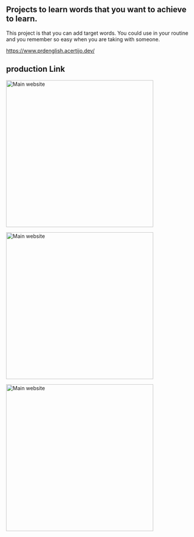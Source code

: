 ## Projects to learn words that you want to achieve to learn.

This project is that you can add target words. You could use in your routine and you remember so easy when you are taking with someone.

https://www.prdenglish.acertijo.dev/

## production Link

<a href="https://www.prdenglish.acertijo.dev/img/screenshot/main.png" target="blank"><img align="center" src="https://www.prdenglish.acertijo.dev/img/screenshot/main.png" alt="Main website" height="400" width="400" /></a>

<a href="https://www.prdenglish.acertijo.dev/img/screenshot/add.png" target="blank"><img align="center" src="https://www.prdenglish.acertijo.dev/img/screenshot/add.png" alt="Main website" height="400" width="400" /></a>

<a href="https://www.prdenglish.acertijo.dev/img/screenshot/list.png" target="blank"><img align="center" src="https://www.prdenglish.acertijo.dev/img/screenshot/list.png" alt="Main website" height="400" width="400" /></a>
